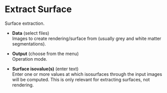 # Extract Surface  
Surface extraction.

* **Data** (select files)  
Images to create rendering/surface from (usually grey and white matter segmentations).

* **Output** (choose from the menu)  
Operation mode.

* **Surface isovalue(s)** (enter text)  
Enter one or more values at which isosurfaces through the input images will be computed.
This is only relevant for extracting surfaces, not rendering.
